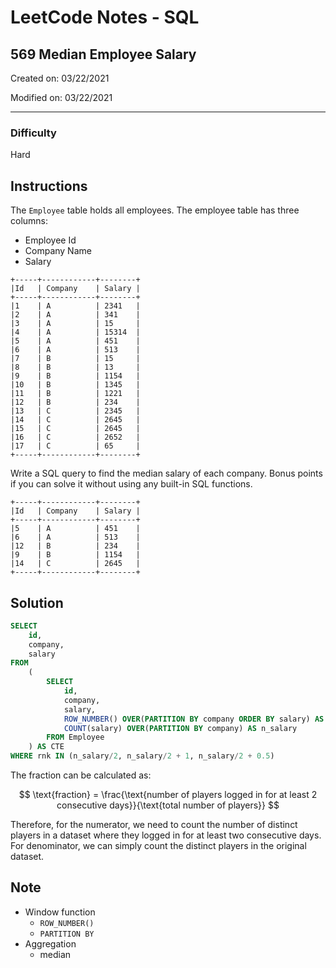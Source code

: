 # LeetCode Notes - SQL

## 569 Median Employee Salary

Created on: 03/22/2021

Modified on: 03/22/2021

---

### Difficulty

Hard

## Instructions

The `Employee` table holds all employees. The employee table has three columns: 

- Employee Id
- Company Name
- Salary

```
+-----+------------+--------+
|Id   | Company    | Salary |
+-----+------------+--------+
|1    | A          | 2341   |
|2    | A          | 341    |
|3    | A          | 15     |
|4    | A          | 15314  |
|5    | A          | 451    |
|6    | A          | 513    |
|7    | B          | 15     |
|8    | B          | 13     |
|9    | B          | 1154   |
|10   | B          | 1345   |
|11   | B          | 1221   |
|12   | B          | 234    |
|13   | C          | 2345   |
|14   | C          | 2645   |
|15   | C          | 2645   |
|16   | C          | 2652   |
|17   | C          | 65     |
+-----+------------+--------+
```

Write a SQL query to find the median salary of each company. Bonus points if you can solve it without using any built-in SQL functions.

```
+-----+------------+--------+
|Id   | Company    | Salary |
+-----+------------+--------+
|5    | A          | 451    |
|6    | A          | 513    |
|12   | B          | 234    |
|9    | B          | 1154   |
|14   | C          | 2645   |
+-----+------------+--------+
```

## Solution

``` sql
SELECT
    id,
    company,
    salary
FROM
    (
        SELECT
            id,
            company,
            salary,
            ROW_NUMBER() OVER(PARTITION BY company ORDER BY salary) AS rnk,
            COUNT(salary) OVER(PARTITION BY company) AS n_salary
        FROM Employee
    ) AS CTE
WHERE rnk IN (n_salary/2, n_salary/2 + 1, n_salary/2 + 0.5)
```

The fraction can be calculated as:

$$
\text{fraction} = \frac{\text{number of players logged in for at least 2 consecutive days}}{\text{total number of players}}
$$

Therefore, for the numerator, we need to count the number of distinct players in a dataset where they logged in for at least two consecutive days. For denominator, we can simply count the distinct players in the original dataset.

## Note

- Window function
  - `ROW_NUMBER()`
  - `PARTITION BY`
- Aggregation
  - median